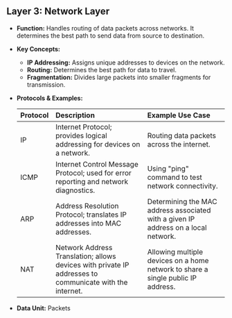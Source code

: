 ## Layer 3: Network Layer

*   **Function:** Handles routing of data packets across networks. It determines the best path to send data from source to destination.

*   **Key Concepts:**
    *   **IP Addressing:** Assigns unique addresses to devices on the network.
    *   **Routing:** Determines the best path for data to travel.
    *   **Fragmentation:** Divides large packets into smaller fragments for transmission.

*   **Protocols & Examples:**

    | Protocol | Description                                                                                                     | Example Use Case                                                                                                                                         |
    | :------- | :-------------------------------------------------------------------------------------------------------------- | :------------------------------------------------------------------------------------------------------------------------------------------------------- |
    | IP       | Internet Protocol; provides logical addressing for devices on a network.                                         | Routing data packets across the internet.                                                                                                                |
    | ICMP     | Internet Control Message Protocol; used for error reporting and network diagnostics.                               | Using "ping" command to test network connectivity.                                                                                                      |
    | ARP      | Address Resolution Protocol; translates IP addresses into MAC addresses.                                         | Determining the MAC address associated with a given IP address on a local network.                                                                    |
    | NAT      | Network Address Translation; allows devices with private IP addresses to communicate with the internet.          | Allowing multiple devices on a home network to share a single public IP address.                                                                        |

*   **Data Unit:** Packets
